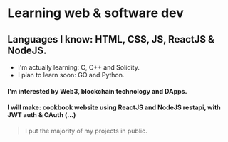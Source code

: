 # Learning web & software dev
## Languages I know: HTML, CSS, JS, ReactJS & NodeJS.

  - I'm actually learning: C, C++ and Solidity.
  - I plan to learn soon: GO and Python.

#### I'm interested by Web3, blockchain technology and DApps.
#### I will make: cookbook website using ReactJS and NodeJS restapi, with JWT auth & OAuth (...)

> I put the majority of my projects in public.
